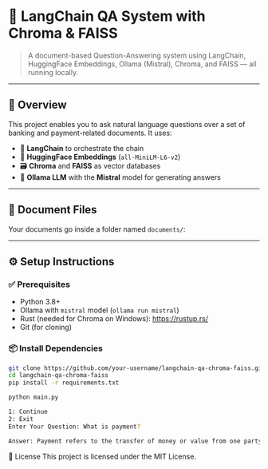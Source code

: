 # 🧠 LangChain QA System with Chroma & FAISS

> A document-based Question-Answering system using LangChain, HuggingFace Embeddings, Ollama (Mistral), Chroma, and FAISS — all running locally.

---

## 📄 Overview

This project enables you to ask natural language questions over a set of banking and payment-related documents. It uses:

- 🧩 **LangChain** to orchestrate the chain
- 🧠 **HuggingFace Embeddings** (`all-MiniLM-L6-v2`)
- 🗃️ **Chroma** and **FAISS** as vector databases
- 💬 **Ollama LLM** with the **Mistral** model for generating answers

---

## 📁 Document Files

Your documents go inside a folder named `documents/`:


---

## ⚙️ Setup Instructions

### ✅ Prerequisites

- Python 3.8+
- Ollama with `mistral` model (`ollama run mistral`)
- Rust (needed for Chroma on Windows): https://rustup.rs/
- Git (for cloning)

### 📦 Install Dependencies

```bash
git clone https://github.com/your-username/langchain-qa-chroma-faiss.git
cd langchain-qa-chroma-faiss
pip install -r requirements.txt

python main.py

1: Continue 
2: Exit 
Enter Your Question: What is payment?

Answer: Payment refers to the transfer of money or value from one party to another, typically in exchange for goods, services, or to fulfill obligations.
```
📄 License
This project is licensed under the MIT License.
